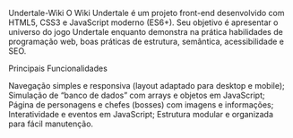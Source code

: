 Undertale-Wiki
O Wiki Undertale é um projeto front-end desenvolvido com HTML5, CSS3 e JavaScript moderno (ES6+). Seu objetivo é apresentar o universo do jogo Undertale enquanto demonstra na prática habilidades de programação web, boas práticas de estrutura, semântica, acessibilidade e SEO.

Principais Funcionalidades

Navegação simples e responsiva (layout adaptado para desktop e mobile); Simulação de “banco de dados” com arrays e objetos em JavaScript; Página de personagens e chefes (bosses) com imagens e informações; Interatividade e eventos em JavaScript; Estrutura modular e organizada para fácil manutenção.